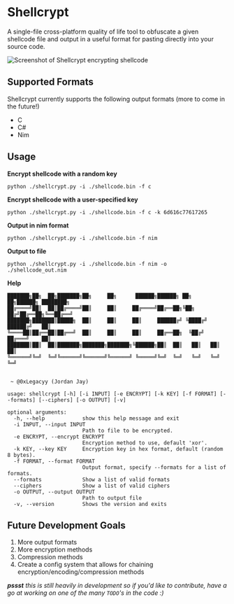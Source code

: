 # Shellcrypt

A single-file cross-platform quality of life tool to obfuscate a given shellcode file and output in a useful format for pasting directly into your source code.

![Screenshot of Shellcrypt encrypting shellcode](https://i.imgur.com/Ct6DOg2.png)

## Supported Formats

Shellcrypt currently supports the following output formats (more to come in the future!)

- C
- C#
- Nim

## Usage 
**Encrypt shellcode with a random key**
```plaintext
python ./shellcrypt.py -i ./shellcode.bin -f c
```
**Encrypt shellcode with a user-specified key**
```plaintext
python ./shellcrypt.py -i ./shellcode.bin -f c -k 6d616c77617265
```
**Output in nim format**
```plaintext
python ./shellcrypt.py -i ./shellcode.bin -f nim
```
**Output to file**
```plaintext
python ./shellcrypt.py -i ./shellcode.bin -f nim -o ./shellcode_out.nim
```
**Help**
```plaintext
███████╗██╗  ██╗███████╗██╗     ██╗      ██████╗██████╗ ██╗   ██╗██████╗ ████████╗
██╔════╝██║  ██║██╔════╝██║     ██║     ██╔════╝██╔══██╗╚██╗ ██╔╝██╔══██╗╚══██╔══╝
███████╗███████║█████╗  ██║     ██║     ██║     ██████╔╝ ╚████╔╝ ██████╔╝   ██║
╚════██║██╔══██║██╔══╝  ██║     ██║     ██║     ██╔══██╗  ╚██╔╝  ██╔═══╝    ██║
███████║██║  ██║███████╗███████╗███████╗╚██████╗██║  ██║   ██║   ██║        ██║
╚══════╝╚═╝  ╚═╝╚══════╝╚══════╝╚══════╝ ╚═════╝╚═╝  ╚═╝   ╚═╝   ╚═╝        ╚═╝


 ~ @0xLegacyy (Jordan Jay)

usage: shellcrypt [-h] [-i INPUT] [-e ENCRYPT] [-k KEY] [-f FORMAT] [--formats] [--ciphers] [-o OUTPUT] [-v]

optional arguments:
  -h, --help            show this help message and exit
  -i INPUT, --input INPUT
                        Path to file to be encrypted.
  -e ENCRYPT, --encrypt ENCRYPT
                        Encryption method to use, default 'xor'.
  -k KEY, --key KEY     Encryption key in hex format, default (random 8 bytes).
  -f FORMAT, --format FORMAT
                        Output format, specify --formats for a list of formats.
  --formats             Show a list of valid formats
  --ciphers             Show a list of valid ciphers
  -o OUTPUT, --output OUTPUT
                        Path to output file
  -v, --version         Shows the version and exits
```

## Future Development Goals

1. More output formats
2. More encryption methods
3. Compression methods
4. Create a config system that allows for chaining encryption/encoding/compression methods

_**pssst** this is still heavily in development so if you'd like to contribute, have a go at working on one of the many `TODO`'s in the code :)_
